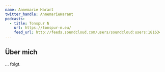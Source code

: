 ```yaml
---
name: Annemarie Harant
twitter_handle: AnnemarieHarant
podcasts:
  - title: Tonspur N
    url: https://tonspur-n.eu/
    feed_url: http://feeds.soundcloud.com/users/soundcloud:users:181634507/sounds.rss
---
```


## Über mich

... folgt.
